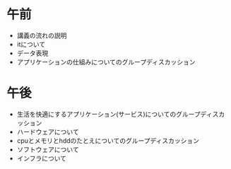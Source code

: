 # 午前
- 講義の流れの説明
- itについて
- データ表現
- アプリケーションの仕組みについてのグループディスカッション

# 午後
- 生活を快適にするアプリケーション(サービス)についてのグループディスカッション
- ハードウェアについて
- cpuとメモリとhddのたとえについてのグループディスカッション
- ソフトウェアについて
- インフラについて